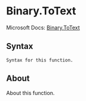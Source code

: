 ---
---

# Binary.ToText

Microsoft Docs: [Binary.ToText](https://docs.microsoft.com/en-us/powerquery-m/binary-totext)

## Syntax

```
Syntax for this function.
```

## About

About this function.

